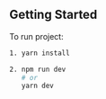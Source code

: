 ## Getting Started

To run project:

```bash
1. yarn install

2. npm run dev
   # or
   yarn dev
```
